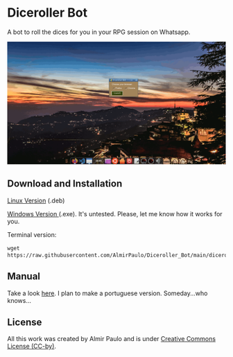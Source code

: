 # Diceroller Bot
A bot to roll the dices for you in your RPG session on Whatsapp. 

<img src="https://raw.githubusercontent.com/AlmirPaulo/Diceroller_Bot/main/diceroller.gif">

## Download and Installation 

<a href='https://github.com/AlmirPaulo/Diceroller_Bot/blob/main/DicerollerBot.deb?raw=true' download>Linux Version</a> (.deb)

<a href='https://github.com/AlmirPaulo/Diceroller_Bot/blob/main/DicerollerBot.exe?raw=true' download>Windows Version </a> (.exe). It's untested. Please, let me know how it works for you.

Terminal version:

    wget https://raw.githubusercontent.com/AlmirPaulo/Diceroller_Bot/main/diceroller.py

## Manual

Take a look [here](https://github.com/AlmirPaulo/Diceroller_Bot/blob/main/DicerollerBotManual.md). I plan to make a portuguese version. Someday...who knows...

## License

All this work was created by Almir Paulo and is under [Creative Commons License (CC-by)](https://creativecommons.org/licenses/by/4.0/).
